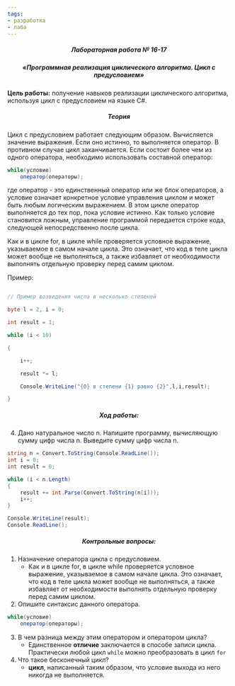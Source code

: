 ```yaml
---
tags:
- разработка
- лаба
---
```

<h5 align="center">Лабораторная работа № 16-17</h5>

<h5 align="center">«Программная реализация циклического алгоритма. Цикл с предусловием»</h5>

**Цель работы:** 
получение навыков реализации циклического алгоритма, используя цикл с предусловием на языке С#.

<h5 align="center">Теория</h5>

Цикл с предусловием работает следующим образом. Вычисляется значение выражения. Если оно истинно, то выполняется оператор. В противном случае цикл заканчивается. Если состоит более чем из одного оператора, необходимо использовать составной оператор:

```C#
while(условие)
	оператор(операторы); 
```
	
где оператор - это единственный оператор или же блок операторов, а условие означает конкретное условие управления циклом и может быть любым логическим выражением. В этом цикле оператор выполняется до тех пор, пока условие истинно. Как только условие становится ложным, управление программой передается строке кода, следующей непосредственно после цикла.

Как и в цикле for, в цикле while проверяется условное выражение, указываемое в самом начале цикла. Это означает, что код в теле цикла может вообще не выполняться, а также избавляет от необходимости выполнять отдельную проверку перед самим циклом.

Пример:

```C#

// Пример возведения числа в несколько степеней

byte l = 2, i = 0;

int result = 1;

while (i < 10)

{

	i++;

	result *= l;

	Console.WriteLine("{0} в степени {1} равно {2}",l,i,result);

}
```

<h5 align="center">Ход работы:</h5>

4. Дано натуральное число n. Напишите программу, вычисляющую сумму цифр числа n. Выведите сумму цифр числа n.

```C#
string n = Convert.ToString(Console.ReadLine());
int i = 0;
int result = 0;

while (i < n.Length)
{
	result += int.Parse(Convert.ToString(n[i]));
    i++;
}

Console.WriteLine(result);
Console.ReadLine();
```

<h5 align="center">Контрольные вопросы:</h5>

1. Назначение оператора цикла с предусловием.
	- Как и в цикле for, в цикле while проверяется условное выражение, указываемое в самом начале цикла. Это означает, что код в теле цикла может вообще не выполняться, а также избавляет от необходимости выполнять отдельную проверку перед самим циклом.
2. Опишите синтаксис данного оператора.
```C#
while(условие)
	оператор(операторы); 
```
3. В чем разница между этим оператором и оператором цикла?
	- Единственное **отличие** заключается в способе записи цикла. Практически любой цикл `while` можно преобразовать в цикл `for`
4. Что такое бесконечный цикл?
	- **цикл**, написанный таким образом, что условие выхода из него никогда не выполняется.